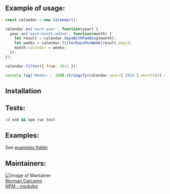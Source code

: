 ## Example of usage:

```javascript
const calendar = new Calendar();

calendar.on('each:year', function(year) {
  year.on('each:month:added', function(month) {
    let result = calendar.daysWithPadding(month);
    let weeks = calendar.filterDaysPerWeek(result.days);
    month.calendar = weeks;
  });
});

calendar.filter({ from: 2012 });

console.log('Weeks:', JSON.stringify(calendar.years['2014'].months[4].calendar, null, 2));
```

## Installation

## Tests:
``` bash
cd es6 && npm run test
```

## Examples:
See [examples folder](https://github.com/normancarcamo/calendar-script/tree/master/examples)

## Maintainers:

![Image of Mantainer](http://s.gravatar.com/avatar/c3d34f6dbeeef3c39942d0ecb1247228?s=80)<br/>
[Norman Carcamo](https://github.com/normancarcamo)<br/>
[NPM - modules](https://www.npmjs.com/~normanfx)<br/>
